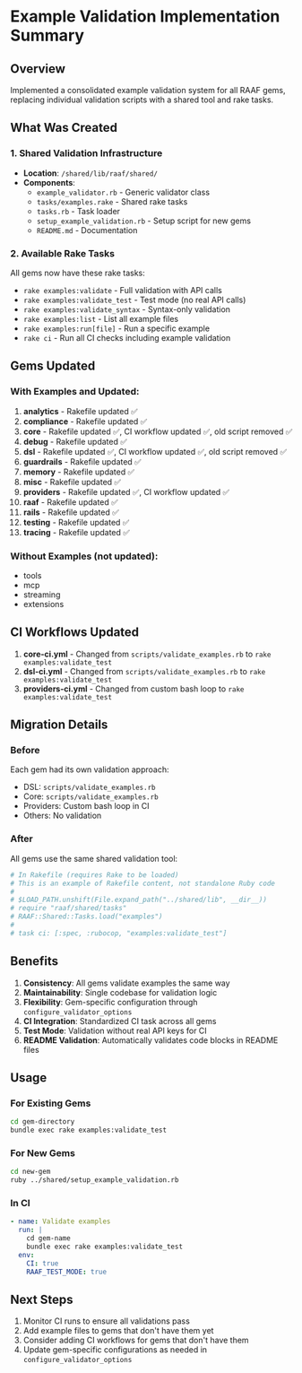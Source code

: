 # Example Validation Implementation Summary

## Overview

Implemented a consolidated example validation system for all RAAF gems, replacing individual validation scripts with a shared tool and rake tasks.

## What Was Created

### 1. Shared Validation Infrastructure
- **Location**: `/shared/lib/raaf/shared/`
- **Components**:
  - `example_validator.rb` - Generic validator class
  - `tasks/examples.rake` - Shared rake tasks
  - `tasks.rb` - Task loader
  - `setup_example_validation.rb` - Setup script for new gems
  - `README.md` - Documentation

### 2. Available Rake Tasks
All gems now have these rake tasks:
- `rake examples:validate` - Full validation with API calls
- `rake examples:validate_test` - Test mode (no real API calls)
- `rake examples:validate_syntax` - Syntax-only validation
- `rake examples:list` - List all example files
- `rake examples:run[file]` - Run a specific example
- `rake ci` - Run all CI checks including example validation

## Gems Updated

### With Examples and Updated:
1. **analytics** - Rakefile updated ✅
2. **compliance** - Rakefile updated ✅
3. **core** - Rakefile updated ✅, CI workflow updated ✅, old script removed ✅
4. **debug** - Rakefile updated ✅
5. **dsl** - Rakefile updated ✅, CI workflow updated ✅, old script removed ✅
6. **guardrails** - Rakefile updated ✅
7. **memory** - Rakefile updated ✅
8. **misc** - Rakefile updated ✅
9. **providers** - Rakefile updated ✅, CI workflow updated ✅
10. **raaf** - Rakefile updated ✅
11. **rails** - Rakefile updated ✅
12. **testing** - Rakefile updated ✅
13. **tracing** - Rakefile updated ✅

### Without Examples (not updated):
- tools
- mcp
- streaming
- extensions

## CI Workflows Updated

1. **core-ci.yml** - Changed from `scripts/validate_examples.rb` to `rake examples:validate_test`
2. **dsl-ci.yml** - Changed from `scripts/validate_examples.rb` to `rake examples:validate_test`
3. **providers-ci.yml** - Changed from custom bash loop to `rake examples:validate_test`

## Migration Details

### Before
Each gem had its own validation approach:
- DSL: `scripts/validate_examples.rb`
- Core: `scripts/validate_examples.rb`
- Providers: Custom bash loop in CI
- Others: No validation

### After
All gems use the same shared validation tool:
```ruby
# In Rakefile (requires Rake to be loaded)
# This is an example of Rakefile content, not standalone Ruby code
#
# $LOAD_PATH.unshift(File.expand_path("../shared/lib", __dir__))
# require "raaf/shared/tasks"
# RAAF::Shared::Tasks.load("examples")
#
# task ci: [:spec, :rubocop, "examples:validate_test"]
```

## Benefits

1. **Consistency**: All gems validate examples the same way
2. **Maintainability**: Single codebase for validation logic
3. **Flexibility**: Gem-specific configuration through `configure_validator_options`
4. **CI Integration**: Standardized CI task across all gems
5. **Test Mode**: Validation without real API keys for CI
6. **README Validation**: Automatically validates code blocks in README files

## Usage

### For Existing Gems
```bash
cd gem-directory
bundle exec rake examples:validate_test
```

### For New Gems
```bash
cd new-gem
ruby ../shared/setup_example_validation.rb
```

### In CI
```yaml
- name: Validate examples
  run: |
    cd gem-name
    bundle exec rake examples:validate_test
  env:
    CI: true
    RAAF_TEST_MODE: true
```

## Next Steps

1. Monitor CI runs to ensure all validations pass
2. Add example files to gems that don't have them yet
3. Consider adding CI workflows for gems that don't have them
4. Update gem-specific configurations as needed in `configure_validator_options`
